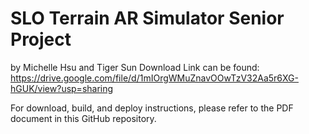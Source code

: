 # SLO Terrain AR Simulator Senior Project 
  by Michelle Hsu and Tiger Sun
Download Link can be found: https://drive.google.com/file/d/1mIOrgWMuZnavOOwTzV32Aa5r6XG-hGUK/view?usp=sharing

For download, build, and deploy instructions, please refer to the PDF document in this GitHub repository.
